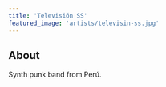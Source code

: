 ```yaml
---
title: 'Televisión SS'
featured_image: 'artists/televisin-ss.jpg'
---
```


## About

Synth punk band from Perú.
